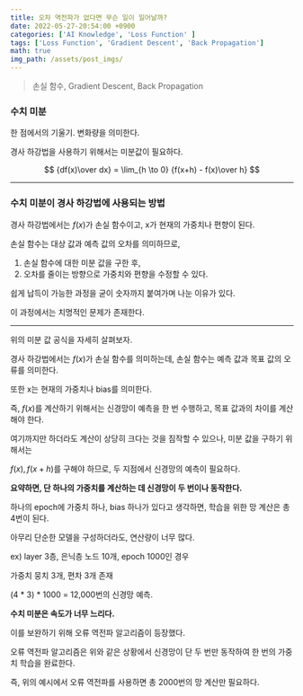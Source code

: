 ```yaml
---
title: 오차 역전파가 없다면 무슨 일이 일어날까?
date: 2022-05-27-20:54:00 +0900
categories: ['AI Knowledge', 'Loss Function' ]
tags: ['Loss Function', 'Gradient Descent', 'Back Propagation']
math: true
img_path: /assets/post_imgs/
---
```

> 손실 함수, Gradient Descent, Back Propagation

### 수치 미분

한 점에서의 기울기. 변화량을 의미한다.

경사 하강법을 사용하기 위해서는 미분값이 필요하다.

$$
{df(x)\over dx} = \lim_{h \to 0} {f(x+h) - f(x)\over h}
$$

---

### 수치 미분이 경사 하강법에 사용되는 방법

경사 하강법에서는 $f(x)$가 손실 함수이고, x가 현재의 가중치나 편향이 된다.

손실 함수는 대상 값과 예측 값의 오차를 의미하므로, 

1. 손실 함수에 대한 미분 값을 구한 후,
2. 오차를 줄이는 방향으로 가중치와 편향을 수정할 수 있다.

쉽게 납득이 가능한 과정을 굳이 숫자까지 붙여가며 나눈 이유가 있다.

이 과정에서는 치명적인 문제가 존재한다.

---

위의 미분 값 공식을 자세히 살펴보자.

경사 하강법에서는 $f(x)$가 손실 함수를 의미하는데, 손실 함수는 예측 값과 목표 값의 오류를 의미한다.

또한 x는 현재의 가중치나 bias를 의미한다.

즉, $f(x)$를 계산하기 위해서는 신경망이 예측을 한 번 수행하고, 목표 값과의 차이를 계산해야 한다.

여기까지만 하더라도 계산이 상당히 크다는 것을 짐작할 수 있으나, 미분 값을 구하기 위해서는

$f(x), f(x + h)$를 구해야 하므로, 두 지점에서 신경망의 예측이 필요하다.

**요약하면, 단 하나의 가중치를 계산하는 데 신경망이 두 번이나 동작한다.**

하나의 epoch에 가중치 하나, bias 하나가 있다고 생각하면, 학습을 위한 망 계산은 총 4번이 된다.

아무리 단순한 모델을 구성하더라도, 연산량이 너무 많다.

ex) layer 3층, 은닉층 노드 10개, epoch 1000인 경우

가중치 뭉치 3개, 편차 3개 존재

(4 * 3) * 1000 = 12,000번의 신경망 예측.

**수치 미분은 속도가 너무 느리다.**

이를 보완하기 위해 오류 역전파 알고리즘이 등장했다.

오류 역전파 알고리즘은 위와 같은 상황에서 신경망이 단 두 번만 동작하여 한 번의 가중치 학습을 완료한다.

즉, 위의 예시에서 오류 역전파를 사용하면 총 2000번의 망 계산만 필요하다.